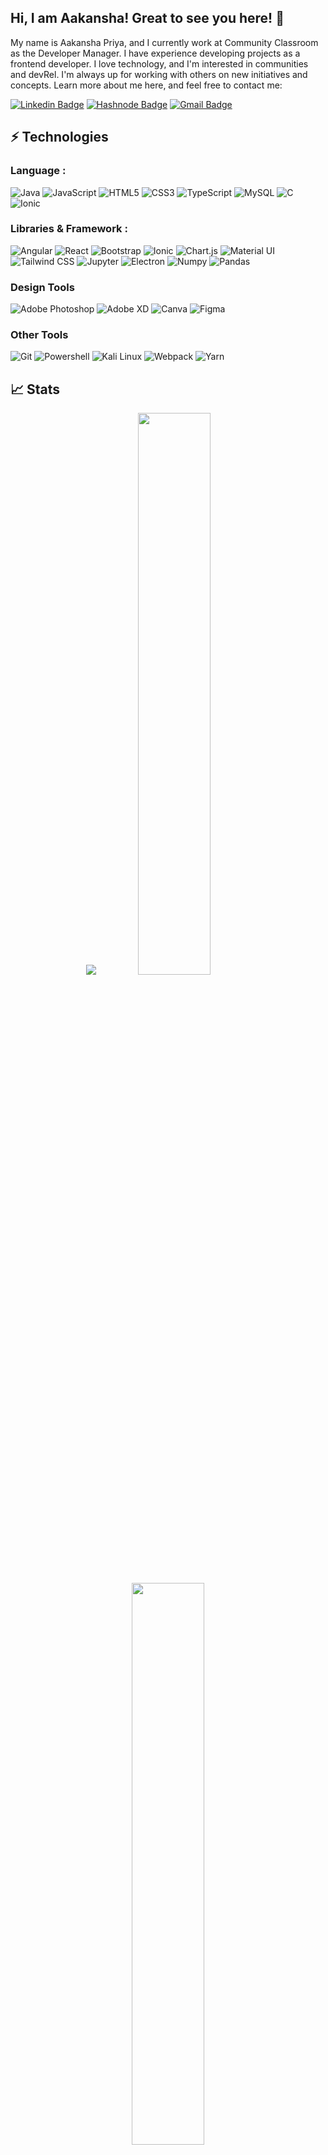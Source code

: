 ## Hi, I am Aakansha! Great to see you here! 👋

My name is Aakansha Priya, and I currently work at Community Classroom as the Developer Manager. I have experience developing projects as a frontend developer. I love technology, and I'm interested in communities and devRel. I'm always up for working with others on new initiatives and concepts. Learn more about me here, and feel free to contact me:

[![Linkedin Badge](https://img.shields.io/badge/-aakanshapriya-blue?style=flat-square&logo=Linkedin&logoColor=white&link=https://www.linkedin.com/in/aakansha-priya-1782b91a0/)](https://www.linkedin.com/in/aakansha-priya-1782b91a0/)
[![Hashnode Badge](https://img.shields.io/badge/-@aakanshapriya-03a57a?style=flat-square&labelColor=000000&logo=Hashnode&link=https://hashnode.com/@AakanshaPriya)](https://hashnode.com/@AakanshaPriya)
[![Gmail Badge](https://img.shields.io/badge/-aakanshapriya2000@gmail.com-c14438?style=flat-square&logo=Gmail&logoColor=white&link=mailto:aakanshapriya2000@gmail.com)](mailto:aakanshapriya2000@gmail.com)


## ⚡ Technologies

### Language :
![Java](https://img.shields.io/badge/-java-E34A86?style=flat-square&logo=java)
![JavaScript](https://img.shields.io/badge/-JavaScript-black?style=flat-square&logo=javascript)
![HTML5](https://img.shields.io/badge/-HTML5-E34F26?style=flat-square&logo=html5&logoColor=white)
![CSS3](https://img.shields.io/badge/-CSS3-1572B6?style=flat-square&logo=css3)
![TypeScript](https://img.shields.io/badge/-TypeScript-007ACC?style=flat-square&logo=typescript)
![MySQL](https://img.shields.io/badge/-MySQL-black?style=flat-square&logo=mysql)
![C](https://img.shields.io/badge/C-00599C?style=for-the-badge&logo=c&logoColor=white)
![Ionic](https://img.shields.io/badge/Ionic-3880FF?style=for-the-badge&logo=ionic&logoColor=white)

### Libraries & Framework :

![Angular](https://img.shields.io/badge/Angular-DD0031?style=for-the-badge&logo=angular&logoColor=white)
![React](https://img.shields.io/badge/-React-black?style=flat-square&logo=react)
![Bootstrap](https://img.shields.io/badge/-Bootstrap-563D7C?style=flat-square&logo=bootstrap)
![Ionic](https://img.shields.io/badge/Ionic-3880FF?style=for-the-badge&logo=ionic&logoColor=white)
![Chart.js](https://img.shields.io/badge/Chart.js-FF6384?style=for-the-badge&logo=chartdotjs&logoColor=white)
![Material UI](https://img.shields.io/badge/Material%20UI-007FFF?style=for-the-badge&logo=mui&logoColor=white)
![Tailwind CSS](https://img.shields.io/badge/Tailwind_CSS-38B2AC?style=for-the-badge&logo=tailwind-css&logoColor=white)
![Jupyter](https://img.shields.io/badge/Jupyter-F37626.svg?&style=for-the-badge&logo=Jupyter&logoColor=white)
![Electron](https://img.shields.io/badge/Electron-2B2E3A?style=for-the-badge&logo=electron&logoColor=9FEAF9)
![Numpy](https://img.shields.io/badge/Numpy-777BB4?style=for-the-badge&logo=numpy&logoColor=white)
![Pandas](https://img.shields.io/badge/Pandas-2C2D72?style=for-the-badge&logo=pandas&logoColor=white)

### Design Tools
![Adobe Photoshop](https://img.shields.io/badge/Adobe%20Photoshop-31A8FF?style=for-the-badge&logo=Adobe%20Photoshop&logoColor=black)
![Adobe XD](https://img.shields.io/badge/Adobe%20XD-470137?style=for-the-badge&logo=Adobe%20XD&logoColor=#FF61F6)
![Canva](https://img.shields.io/badge/Canva-%2300C4CC.svg?&style=for-the-badge&logo=Canva&logoColor=white)
![Figma](https://img.shields.io/badge/Figma-F24E1E?style=for-the-badge&logo=figma&logoColor=white)

### Other Tools
![Git](https://img.shields.io/badge/GIT-E44C30?style=for-the-badge&logo=git&logoColor=white)
![Powershell](https://img.shields.io/badge/powershell-5391FE?style=for-the-badge&logo=powershell&logoColor=white)
![Kali Linux](https://img.shields.io/badge/Kali_Linux-557C94?style=for-the-badge&logo=kali-linux&logoColor=white)
![Webpack](https://img.shields.io/badge/Webpack-8DD6F9?style=for-the-badge&logo=Webpack&logoColor=white)
![Yarn](https://img.shields.io/badge/Yarn-2C8EBB?style=for-the-badge&logo=yarn&logoColor=white)

## 📈 Stats
<p align="center">
	<img src="https://activity-graph.herokuapp.com/graph?username=priyaaakansha&bg_color=0f2d3d&color=1cadfb&line=1cadfb&point=1cadfb&area=true&hide_border=true">

  <img width="48%" src="https://github-readme-stats.vercel.app/api?username=priyaaakansha&show_icons=true&theme=tokyonight" />
  <img width="48%" src="https://github-readme-streak-stats.herokuapp.com/?user=priyaaakansha&theme=tokyonight" />
 
 </p>
 
 ## My Recent Blogs
 
<p align="left">
<a href="https://aakanshapriya.com/my-first-kubecon-experience" title="My First Kubecon Experience"><img src="https://aakanshapriya.com/_next/image?url=https%3A%2F%2Fcdn.hashnode.com%2Fres%2Fhashnode%2Fimage%2Fupload%2Fv1653766498179%2Fsrh0LAA8i.png%3Fw%3D1600%26h%3D840%26fit%3Dcrop%26crop%3Dentropy%26auto%3Dcompress%2Cformat%26format%3Dwebp&w=1920&q=75" alt="My First Kubecon Experience" width="250px" align="left" /></a>
<a href="https://aakanshapriya.com/my-first-kubecon-experience" title="My First Kubecon Experience"><strong>My First Kubecon Experience</strong></a>
<br/>What is Kubecon?<br>It's the flagship conference of the Cloud Native Computing Foundation that brings together top engineers from prominent open source and cloud native communities like Red Hat, Cisco, Salesforce, Google Cloud etc ( PS: the list is huge ) in a unique setting to enhance cloud native computing education and advancement.</p>
<br>
<p align="left">
<a href="https://aakanshapriya.com/power-of-tech-communities" title="Power of tech communities"><img src="https://aakanshapriya.com/_next/image?url=https%3A%2F%2Fcdn.hashnode.com%2Fres%2Fhashnode%2Fimage%2Fupload%2Fv1657462844355%2FQvQer035F.png%3Fw%3D1600%26h%3D840%26fit%3Dcrop%26crop%3Dentropy%26auto%3Dcompress%2Cformat%26format%3Dwebp&w=1920&q=75" alt="Power of tech communities" width="250px" align="left" /></a>
<a href="https://aakanshapriya.com/power-of-tech-communities" title="Power of tech communities"><strong>Power of Tech Communities</strong></a>
<br/>What is a Tech Community?<br>Tech community provides the perfect opportunity to network, collaborate, and innovate with individuals that share the same interests as you. Alongside the professional advantages to making connections within the tech community, there are also personal benefits.</p>
<br>
<p align="left">
<a href="https://aakanshapriya.com/20-open-source-programs-and-internships" title="20+ Open Source Programs & Internships"><img src="https://aakanshapriya.com/_next/image?url=https%3A%2F%2Fcdn.hashnode.com%2Fres%2Fhashnode%2Fimage%2Fupload%2Fv1655968163917%2F3y2m30Bp1.jpg%3Fw%3D1600%26h%3D840%26fit%3Dcrop%26crop%3Dentropy%26auto%3Dcompress%2Cformat%26format%3Dwebp&w=1920&q=75" alt="20+ Open Source Programs & Internships" width="250px" align="left" /></a>
<a href="https://aakanshapriya.com/20-open-source-programs-and-internships" title="20+ Open Source Programs & Internships"><strong>20+ Open Source Programs & Internships<strong></a><br>
Hey readers, I have written this blog as a single compilation of all the opportunities in open source and internships. I hope this will be really helpful for all the readers.</p>
<br>
